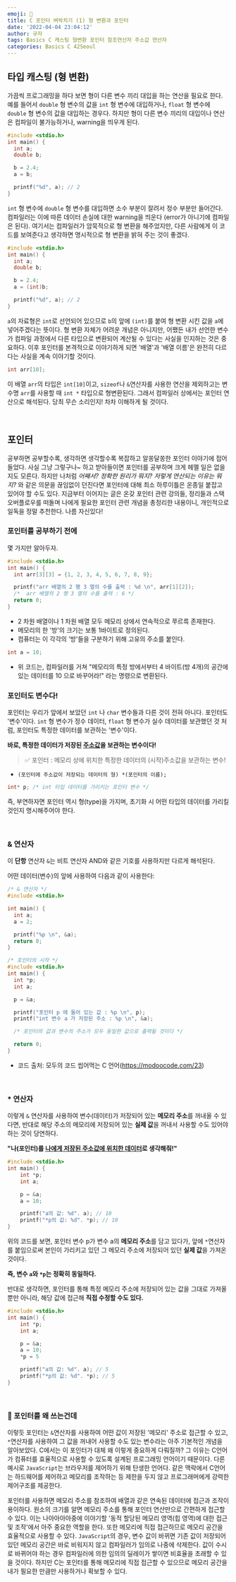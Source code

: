 ```yaml
---
emoji: 🌱
title: C 포인터 벼락치기 (1) 형 변환과 포인터
date: '2022-04-04 23:04:12'
author: 규자
tags: Basics C 캐스팅 형변환 포인터 참조연산자 주소값 연산자
categories: Basics C 42Seoul
---
```

## 타입 캐스팅 (형 변환)
가끔씩 프로그래밍을 하다 보면 형이 다른 변수 끼리 대입을 하는 연산을 필요로 한다. 예를 들어서 `double` 형 변수의 값을 `int` 형 변수에 대입하거나, `float` 형 변수에 `double` 형 변수의 값을 대입하는 경우다. 하지만 형이 다른 변수 끼리의 대입이나 연산은 컴파일이 불가능하거나, warning을 띄우게 된다.
```cpp
#include <stdio.h>
int main() {
  int a;
  double b;

  b = 2.4;
  a = b;

  printf("%d", a); // 2
}
```
`int` 형 변수에 `double` 형 변수를 대입하면 소수 부분이 잘려서 정수 부분만 들어간다. 컴파일러는 이에 따른 데이터 손실에 대한 warning을 띄운다 (error가 아니기에 컴파일은 된다). 여기서는 컴파일러가 암묵적으로 형 변환을 해주었지만, 다른 사람에게 이 코드를 보여준다고 생각하면 명시적으로 형 변환을 밝혀 주는 것이 좋겠다.
```cpp
#include <stdio.h>
int main() {
  int a;
  double b;

  b = 2.4;
  a = (int)b;

  printf("%d", a); // 2
}
```
 `a`의 자료형은 `int`로 선언되어 있으므로 `b`의 앞에 `(int)`를 붙여 형 변환 시킨 값을 `a`에 넣어주겠다는 뜻이다. 형 변환 자체가 어려운 개념은 아니지만, 어쨌든 내가 선언한 변수가 컴파일 과정에서 다른 타입으로 변환되어 계산될 수 있다는 사실을 인지하는 것은 중요하다. 이후 포인터를 본격적으로 이야기하게 되면 '배열'과 '배열 이름'은 완전히 다르다는 사실을 계속 이야기할 것이다.
 ```cpp
int arr[10];
```
이 배열 `arr`의 타입은 `int[10]`이고, `sizeof`나 `&`연산자를 사용한 연산을 제외하고는 변수명 `arr`를 사용할 때 `int *` 타입으로 형변환된다. 그래서 컴파일러 상에서는 포인터 연산으로 해석된다. 당최 무슨 소리인지! 차차 이해하게 될 것이다.

<br/>

## 포인터
공부하면 공부할수록, 생각하면 생각할수록 복잡하고 알쏭달쏭한 포인터 이야기에 접어들었다. 사실 그냥 그렇구나~ 하고 받아들이면 포인터를 공부하며 크게 헤멜 일은 없을지도 모른다. 하지만 나처럼 *어째서? 정확한 원리가 뭐지? 저렇게 연산되는 이유는 뭐지?* 와 같은 의문을 끊임없이 던진다면 포인터에 대해 최소 하루이틀은 온종일 붙잡고 있어야 할 수도 있다. 지금부터 이어지는 글은 온갖 포인터 관련 강의들, 정리들과 스택오버플로우를 떠돌며 나에게 필요한 포인터 관련 개념을 총정리한 내용이니, 개인적으로 일독을 정말 추천한다. 나름 자신있다!

### 포인터를 공부하기 전에

몇 가지만 알아두자.

```cpp
#include <stdio.h>
int main() {
  int arr[3][3] = {1, 2, 3, 4, 5, 6, 7, 8, 9};

  printf("arr 배열의 2 행 3 열의 수를 출력 : %d \n", arr[1][2]);
  /*  arr 배열의 2 행 3 열의 수를 출력 : 6 */
  return 0;
}
```
- 2 차원 배열이나 1 차원 배열 모두 메모리 상에서 연속적으로 쭈르륵 존재한다.
- 메모리의 한 '방'의 크기는 보통 1바이트로 정의된다.
- 컴퓨터는 이 각각의 '방'들을 구분하기 위해 고유의 주소를 붙인다.
```cpp
int a = 10;
```
- 위 코드는, 컴파일러를 거쳐 "메모리의 특정 방에서부터 4 바이트(방 4개)의 공간에 있는 데이터를 10 으로 바꾸어라!" 라는 명령으로 변환된다.

### 포인터도 변수다!
포인터는 우리가 앞에서 보았던 `int` 나 `char` 변수들과 다른 것이 전혀 아니다. 포인터도 '변수'이다. `int` 형 변수가 정수 데이터, `float` 형 변수가 실수 데이터를 보관했던 것 처럼, 포인터도 특정한 데이터를 보관하는 '변수'이다.

**바로, 특정한 데이터가 저장된 <u>주소값</u>을 보관하는 변수이다!**
> ✅ 포인터 : 메모리 상에 위치한 특정한 데이터의 (시작)주소값을 보관하는 변수!

- `(포인터에 주소값이 저장되는 데이터의 형) *(포인터의 이름);`
```cpp
int* p; /* int 타입 데이터를 가리키는 포인터 변수 */
```
즉, 부연하자면 포인터 역시 형(type)을 가지며, 초기화 시 어떤 타입의 데이터를 가리킬 것인지 명시해주어야 한다.

<br/>

### & 연산자
이 **단항** 연산자 `&`는 비트 연산자 AND와 같은 기호를 사용하지만 다르게 해석된다.

어떤 데이터(변수)의 앞에 사용하여 다음과 같이 사용한다:
```cpp
/* & 연산자 */
#include <stdio.h>

int main() {
  int a;
  a = 2;

  printf("%p \n", &a);
  return 0;
}
```
```cpp
/* 포인터의 시작 */
#include <stdio.h>
int main() {
  int *p;
  int a;

  p = &a;

  printf("포인터 p 에 들어 있는 값 : %p \n", p);
  printf("int 변수 a 가 저장된 주소 : %p \n", &a);

  /* 포인터의 값과 변수의 주소가 모두 동일한 값으로 출력될 것이다 */

  return 0;
}

```
- 코드 출처: 모두의 코드 씹어먹는 C 언어(https://modoocode.com/23)

<br/>

### * 연산자
이렇게 `&` 연산자를 사용하여 변수(데이터)가 저장되어 있는 **메모리 주소**를 꺼내올 수 있다면, 반대로 해당 주소의 메모리에 저장되어 있는 **실제 값**을 꺼내서 사용할 수도 있어야 하는 것이 당연하다.

**"나(포인터)를 <u>나에게 저장된 주소값에 위치한 데이터</u>로 생각해줘!"**

```cpp
#include <stdio.h>
int main() {
    int *p;
    int a;

    p = &a;
    a = 10;

    printf("a의 값: %d". a); // 10
    printf("*p의 값: %d". *p); // 10
}
```
위의 코드를 보면, 포인터 변수 p가 변수 a의 **메모리 주소**를 담고 있다가, 앞에 `*`연산자를 붙임으로써 본인이 가리키고 있던 그 메모리 주소에 저장되어 있던 **실제 값**을 가져온 것이다.

**즉, 변수 `a`와 `*p`는 정확히 동일하다.**

반대로 생각하면, 포인터를 통해 특정 메모리 주소에 저장되어 있는 값을 그대로 가져올 뿐만 아니라, 해당 값에 접근해 **직접 수정할 수도 있다.**

```cpp
#include <stdio.h>
int main() {
    int *p;
    int a;

    p = &a;
    a = 10;
    *p = 5

    printf("a의 값: %d". a); // 5
    printf("*p의 값: %d". *p); // 5
}
```

<br/>

### 🤔 포인터를 왜 쓰는건데
이렇듯 포인터는 `&`연산자를 사용하여 어떤 값이 저장된 '메모리' 주소로 접근할 수 있고, `*`연산자를 사용하여 그 값을 꺼내어 사용할 수도 있는 변수라는 아주 기본적인 개념을 알아보았다. C에서는 이 포인터가 대체 왜 이렇게 중요하게 다뤄질까? 그 이유는 C언어가 컴퓨터를 효율적으로 사용할 수 있도록 설계된 프로그래밍 언어이기 때문이다. 다른 예시로 `JavaScript`는 브라우저를 제어하기 위해 탄생한 언어다. 같은 맥락에서 C언어는 하드웨어를 제어하고 메모리를 조작하는 등 제한을 두지 않고 프로그래머에게 강력한 제어구조를 제공한다. 

포인터를 사용하면 메모리 주소를 참조하여 배열과 같은 연속된 데이터에 접근과 조작이 용이하다. 원소의 크기를 알면 메모리 주소를 통해 포인터 연산만으로 간편하게 접근할 수 있다. 이는 나아아아아중에 이야기할 '동적 할당된 메모리 영역(힙 영역)에 대한 접근 및 조작'에서 아주 중요한 역할을 한다. 또한 메모리에 직접 접근하므로 메모리 공간을 효율적으로 사용할 수 있다. `JavaScript`의 경우, 변수 값이 바뀌면 기존 값이 저장되어 있던 메모리 공간은 바로 비워지지 않고 컴파일러가 임의로 나중에 삭제한다. 값이 수시로 바뀌어야 하는 경우 컴파일러에 의한 임의의 딜레이가 쌓이면 비효율을 초래할 수 있을 것이다. 하지만 C는 포인터를 통해 메모리에 직접 접근할 수 있으므로 메모리 공간을 내가 필요한 만큼만 사용하거나 확보할 수 있다. 

